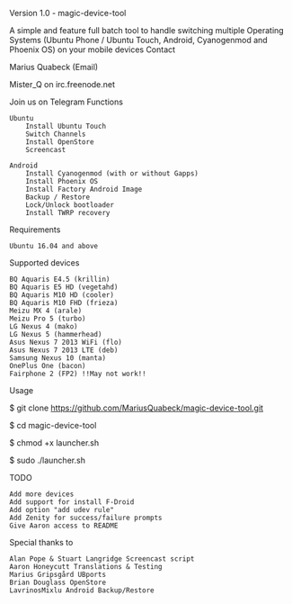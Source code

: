 Version 1.0 - magic-device-tool

A simple and feature full batch tool to handle switching multiple Operating Systems (Ubuntu Phone / Ubuntu Touch, Android, Cyanogenmod and Phoenix OS) on your mobile devices
Contact

Marius Quabeck (Email)

Mister_Q on irc.freenode.net

Join us on Telegram
Functions

    Ubuntu
        Install Ubuntu Touch
        Switch Channels
        Install OpenStore
        Screencast

    Android
        Install Cyanogenmod (with or without Gapps)
        Install Phoenix OS
        Install Factory Android Image
        Backup / Restore
        Lock/Unlock bootloader
        Install TWRP recovery

Requirements

    Ubuntu 16.04 and above

Supported devices

    BQ Aquaris E4.5 (krillin)
    BQ Aquaris E5 HD (vegetahd)
    BQ Aquaris M10 HD (cooler)
    BQ Aquaris M10 FHD (frieza)
    Meizu MX 4 (arale)
    Meizu Pro 5 (turbo)
    LG Nexus 4 (mako)
    LG Nexus 5 (hammerhead)
    Asus Nexus 7 2013 WiFi (flo)
    Asus Nexus 7 2013 LTE (deb)
    Samsung Nexus 10 (manta)
    OnePlus One (bacon)
    Fairphone 2 (FP2) !!May not work!!

Usage

$ git clone https://github.com/MariusQuabeck/magic-device-tool.git

$ cd magic-device-tool

$ chmod +x launcher.sh

$ sudo ./launcher.sh

TODO

    Add more devices
    Add support for install F-Droid
    Add option "add udev rule"
    Add Zenity for success/failure prompts
    Give Aaron access to README

Special thanks to

    Alan Pope & Stuart Langridge Screencast script
    Aaron Honeycutt Translations & Testing
    Marius Gripsgård UBports
    Brian Douglass OpenStore
    LavrinosMixlu Android Backup/Restore
